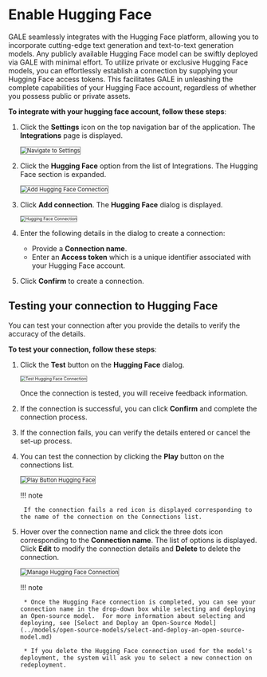 # Enable Hugging Face

GALE seamlessly integrates with the Hugging Face platform, allowing you to incorporate cutting-edge text generation and text-to-text generation models. Any publicly available Hugging Face model can be swiftly deployed via GALE with minimal effort. To utilize private or exclusive Hugging Face models, you can effortlessly establish a connection by supplying your Hugging Face access tokens. This facilitates GALE in unleashing the complete capabilities of your Hugging Face account, regardless of whether you possess public or private assets.

**To integrate with your hugging face account, follow these steps**:

1. Click the **Settings** icon on the top navigation bar of the application. The **Integrations** page is displayed.

    <img src="../images/navigate-to-settings.png" alt="Navigate to Settings" title="Navigate to Settings" style="border: 1px solid gray; zoom:80%;">

1. Click the **Hugging Face** option from the list of Integrations. The Hugging Face section is expanded.

    <img src="../images/add-hugging-face-connection.png" alt="Add Hugging Face Connection" title="Add Hugging Face Connection" style="border: 1px solid gray; zoom:80%;">

1. Click **Add connection**. The **Hugging Face** dialog is displayed.

    <img src="../images/hugging-face-connection.png" alt="Hugging Face Connection" title="Hugging Face Connection" style="border: 1px solid gray; zoom:60%;">

1. Enter the following details in the dialog to create a connection:
    * Provide a **Connection name**.
    * Enter an **Access token** which is a unique identifier associated with your Hugging Face account.
1. Click **Confirm** to create a connection.


## **Testing your connection to Hugging Face**

You can test your connection after you provide the details to verify the accuracy of the details.

**To test your connection, follow these steps**:

1. Click the **Test** button on the **Hugging Face** dialog.

    <img src="../images/test-hugging-face-connection.png" alt="Test Hugging Face Connection" title="Test Hugging Face Connection" style="border: 1px solid gray; zoom:60%;">

    Once the connection is tested, you will receive feedback information.

1. If the connection is successful, you can click **Confirm** and complete the connection process.
2. If the connection fails, you can verify the details entered or cancel the set-up process.
3. You can test the connection by clicking the **Play** button on the connections list.

    <img src="../images/play-button-hugging-face.png" alt="Play Button Hugging Face" title="Play Button Hugging Face" style="border: 1px solid gray; zoom:80%;">

    !!! note

        If the connection fails a red icon is displayed corresponding to the name of the connection on the Connections list.


1. Hover over the connection name and click the three dots icon corresponding to the **Connection name**. The list of options is displayed. Click **Edit** to modify the connection details and **Delete** to delete the connection.

     <img src="../images/manage-hugging-face-connection.png" alt="Manage Hugging Face Connection" title="Manage Hugging Face Connection" style="border: 1px solid gray; zoom:80%;">

    !!! note

        * Once the Hugging Face connection is completed, you can see your connection name in the drop-down box while selecting and deploying an Open-source model.  For more information about selecting and deploying, see [Select and Deploy an Open-Source Model](../models/open-source-models/select-and-deploy-an-open-source-model.md)

        * If you delete the Hugging Face connection used for the model's deployment, the system will ask you to select a new connection on redeployment. 

